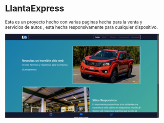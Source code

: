 # LlantaExpress

Esta es un proyecto hecho con varias paginas hecha para la venta y servicios de autos , esta hecha responsivamente para cualquier dispositivo.

![img-proyecto](media/recorte.png)

